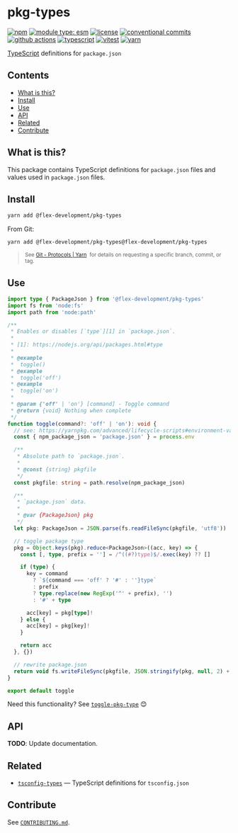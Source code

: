 # pkg-types

[![npm](https://img.shields.io/npm/v/@flex-development/pkg-types.svg)](https://npmjs.com/package/@flex-development/pkg-types)
[![module type: esm](https://img.shields.io/badge/module%20type-esm-brightgreen)](https://github.com/voxpelli/badges-cjs-esm)
[![license](https://img.shields.io/github/license/flex-development/pkg-types.svg)](LICENSE.md)
[![conventional commits](https://img.shields.io/badge/-conventional%20commits-fe5196?logo=conventional-commits&logoColor=ffffff)](https://conventionalcommits.org/)
[![github actions](http://img.shields.io/badge/-github%20actions-2088ff?style=flat&logo=github-actions&logoColor=ffffff)](https://github.com/features/actions)
[![typescript](https://img.shields.io/badge/-typescript-3178c6?logo=typescript&logoColor=ffffff)](https://typescriptlang.org/)
[![vitest](https://img.shields.io/badge/-vitest-6e9f18?style=flat&logo=vitest&logoColor=ffffff)](https://vitest.dev/)
[![yarn](https://img.shields.io/badge/-yarn-2c8ebb?style=flat&logo=yarn&logoColor=ffffff)](https://yarnpkg.com/)

[TypeScript][1] definitions for `package.json`

## Contents

- [What is this?](#what-is-this)
- [Install](#install)
- [Use](#use)
- [API](#api)
- [Related](#related)
- [Contribute](#contribute)

## What is this?

This package contains TypeScript definitions for `package.json` files and values used in `package.json` files.

## Install

```sh
yarn add @flex-development/pkg-types
```

From Git:

```sh
yarn add @flex-development/pkg-types@flex-development/pkg-types
```

<blockquote>
  <small>
    See <a href='https://yarnpkg.com/features/protocols#git'>Git - Protocols | Yarn</a>
    &nbsp;for details on requesting a specific branch, commit, or tag.
  </small>
</blockquote>

## Use

```typescript
import type { PackageJson } from '@flex-development/pkg-types'
import fs from 'node:fs'
import path from 'node:path'

/**
 * Enables or disables [`type`][1] in `package.json`.
 *
 * [1]: https://nodejs.org/api/packages.html#type
 *
 * @example
 *  toggle()
 * @example
 *  toggle('off')
 * @example
 *  toggle('on')
 *
 * @param {'off' | 'on'} [command] - Toggle command
 * @return {void} Nothing when complete
 */
function toggle(command?: 'off' | 'on'): void {
  // see: https://yarnpkg.com/advanced/lifecycle-scripts#environment-variables
  const { npm_package_json = 'package.json' } = process.env

  /**
   * Absolute path to `package.json`.
   *
   * @const {string} pkgfile
   */
  const pkgfile: string = path.resolve(npm_package_json)

  /**
   * `package.json` data.
   *
   * @var {PackageJson} pkg
   */
  let pkg: PackageJson = JSON.parse(fs.readFileSync(pkgfile, 'utf8'))

  // toggle package type
  pkg = Object.keys(pkg).reduce<PackageJson>((acc, key) => {
    const [, type, prefix = ''] = /^((#?)type)$/.exec(key) ?? []

    if (type) {
      key = command
        ? `${command === 'off' ? '#' : ''}type`
        : prefix
        ? type.replace(new RegExp('^' + prefix), '')
        : '#' + type

      acc[key] = pkg[type]!
    } else {
      acc[key] = pkg[key]!
    }

    return acc
  }, {})

  // rewrite package.json
  return void fs.writeFileSync(pkgfile, JSON.stringify(pkg, null, 2) + '\n')
}

export default toggle
```

Need this functionality? See [`toggle-pkg-type`][2] :blush:

## API

**TODO**: Update documentation.

## Related

- [`tsconfig-types`][3] &mdash; TypeScript definitions for `tsconfig.json`

## Contribute

See [`CONTRIBUTING.md`](CONTRIBUTING.md).

[1]: https://typescriptlang.org/
[2]: https://github.com/flex-development/toggle-pkg-type
[3]: https://github.com/flex-development/tsconfig-types
